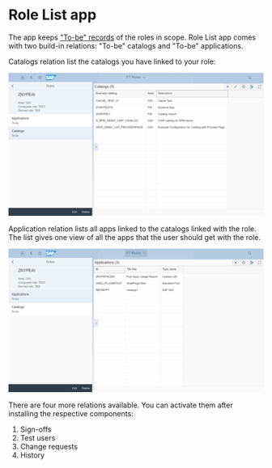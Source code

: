 # Role List app

The app keeps ["To-be" records](../../to-be.md) of the roles in scope. Role List app comes with two build-in relations: "To-be" catalogs and "To-be" applications. 

Catalogs relation list the catalogs you have linked to your role:

[![](res/ro-cats.png)](res/ro-cats.png)

Application relation lists all apps linked to the catalogs linked with the role. The list gives one view of all the apps that the user should get with the role.

[![](res/ro-apps.png)](res/ro-apps.png)

There are four more relations available. You can activate them after installing the respective components:

1. Sign-offs
2. Test users
3. Change requests
4. History